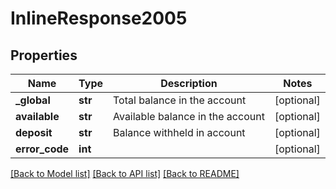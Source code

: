 # InlineResponse2005

## Properties
Name | Type | Description | Notes
------------ | ------------- | ------------- | -------------
**_global** | **str** | Total balance in the account | [optional] 
**available** | **str** | Available balance in the account | [optional] 
**deposit** | **str** | Balance withheld in account | [optional] 
**error_code** | **int** |  | [optional] 

[[Back to Model list]](../README.md#documentation-for-models) [[Back to API list]](../README.md#documentation-for-api-endpoints) [[Back to README]](../README.md)

